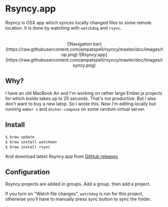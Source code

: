 # Rsyncy.app

Rsyncy is OSX app which synces locally changed files to some remote location. It is done by watching with `watchdog` and `rsync`.

<div style="text-align: center; padding-top: 20px">
![Navigation bar](https://raw.githubusercontent.com/ampatspell/rsyncy/master/doc/images/top.png)
![Rsyncy.app](https://raw.githubusercontent.com/ampatspell/rsyncy/master/doc/images/rsyncy.png)
</div>

## Why?

I have an old MacBook Air and I'm working on rather large Ember.js projects for which builds takes up to 25 seconds. That's not productive.
But I also don't want to buy a new latop. So I wrote this. Now I'm editing locally but running `ember s` and `docker-compose` on some random virtual server.

## Install

```
$ brew update
$ brew install watchman
$ brew install rsync
```

And download latest Rsyncy.app from [GitHub releases](https://github.com/ampatspell/rsyncy/releases)

## Configuration

Rsyncy projects are added in groups. Add a group, then add a project.

If you turn on "Watch file changes", `watchdog` is run for this project, otherwise you'll have to manually press sync button to sync the folder.
